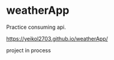 # weatherApp
Practice consuming api.

https://yeikol2703.github.io/weatherApp/


project in process



